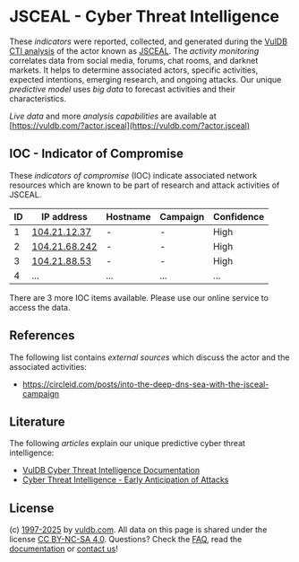 # JSCEAL - Cyber Threat Intelligence

These _indicators_ were reported, collected, and generated during the [VulDB CTI analysis](https://vuldb.com/?kb.cti) of the actor known as [JSCEAL](https://vuldb.com/?actor.jsceal). The _activity monitoring_ correlates data from social media, forums, chat rooms, and darknet markets. It helps to determine associated actors, specific activities, expected intentions, emerging research, and ongoing attacks. Our unique _predictive model_ uses _big data_ to forecast activities and their characteristics.

_Live data_ and more _analysis capabilities_ are available at [https://vuldb.com/?actor.jsceal](https://vuldb.com/?actor.jsceal)

## IOC - Indicator of Compromise

These _indicators of compromise_ (IOC) indicate associated network resources which are known to be part of research and attack activities of JSCEAL.

ID | IP address | Hostname | Campaign | Confidence
-- | ---------- | -------- | -------- | ----------
1 | [104.21.12.37](https://vuldb.com/?ip.104.21.12.37) | - | - | High
2 | [104.21.68.242](https://vuldb.com/?ip.104.21.68.242) | - | - | High
3 | [104.21.88.53](https://vuldb.com/?ip.104.21.88.53) | - | - | High
4 | ... | ... | ... | ...

There are 3 more IOC items available. Please use our online service to access the data.

## References

The following list contains _external sources_ which discuss the actor and the associated activities:

* https://circleid.com/posts/into-the-deep-dns-sea-with-the-jsceal-campaign

## Literature

The following _articles_ explain our unique predictive cyber threat intelligence:

* [VulDB Cyber Threat Intelligence Documentation](https://vuldb.com/?kb.cti)
* [Cyber Threat Intelligence - Early Anticipation of Attacks](https://www.scip.ch/en/?labs.20201022)

## License

(c) [1997-2025](https://vuldb.com/?kb.changelog) by [vuldb.com](https://vuldb.com/?kb.about). All data on this page is shared under the license [CC BY-NC-SA 4.0](https://creativecommons.org/licenses/by-nc-sa/4.0/). Questions? Check the [FAQ](https://vuldb.com/?kb.faq), read the [documentation](https://vuldb.com/?kb) or [contact us](https://vuldb.com/?contact)!
